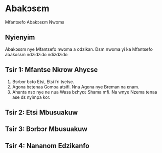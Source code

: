 # Abakɔsɛm

Mfantsefo Abakɔsɛm Nwoma


## Nyienyim
Abakɔsɛm nye Mfantsefo nwoma a odzikan. Dɛm nwoma yi ka Mfantsefo abakɔsɛm ndzidzido ndizdzido

## Tsir 1: Mfantse Nkrow Ahyɛse

1. Bɔrbɔr bɛto Etsi, Etsi fri tsetse.
2. Agona bɛtenaa Gomoa atsifi. Nna Agona nye Breman na ɛnam.
3. Ahanta nso nye ne nua Wasa bɛhyɛɛ Shama mfi. Na wnye Nzema tenaa ase dɛ nyimpa kor.


## Tsir 2: Etsi Mbusuakuw



## Tsir 3: Bɔrbɔr Mbusuakuw



## Tsir 4: Nananom Edzikanfo



